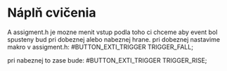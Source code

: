 # Náplň cvičenia
A assigment.h je mozne menit vstup podla toho ci chceme aby event bol spusteny bud pri dobeznej alebo nabeznej hrane.
   pri dobeznej nastavime makro v assigment.h:
   #BUTTON_EXTI_TRIGGER TRIGGER_FALL;

   pri nabeznej to zase bude:
   #BUTTON_EXTI_TRIGGER TRIGGER_RISE;
